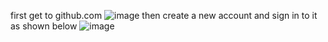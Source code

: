 first get to github.com
![image](https://github.com/user-attachments/assets/0a6b2105-0b88-491d-928f-af2f85116b57)
then create a new account and sign in to it as shown below
![image](https://github.com/user-attachments/assets/b52fd287-a8e5-4218-9f2e-8fa1715e3eb2)
